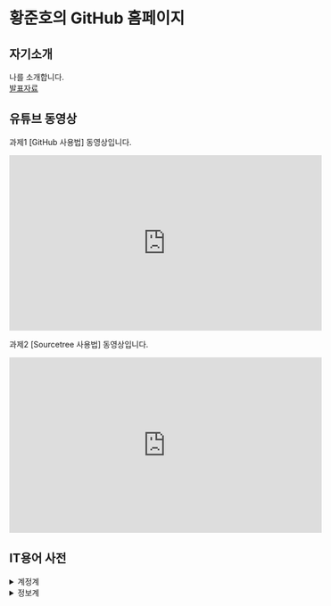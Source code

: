 # 황준호의 GitHub 홈페이지
## 자기소개
나를 소개합니다.<br>
[발표자료](/project.pdf)<br>
## 유튜브 동영상
과제1 [GitHub 사용법] 동영상입니다.
<iframe width="560" height="315" src="https://www.youtube.com/embed/cT2gRLwvMF8" frameborder="0" allow="accelerometer; autoplay; clipboard-write; encrypted-media; gyroscope; picture-in-picture" allowfullscreen></iframe>

과제2 [Sourcetree 사용법] 동영상입니다.
<iframe width="560" height="315" src="https://www.youtube.com/embed/pM-Z49-UK0M" frameborder="0" allow="accelerometer; autoplay; clipboard-write; encrypted-media; gyroscope; picture-in-picture" allowfullscreen></iframe>

## IT용어 사전

<details markdown="1">
<summary>계정계</summary>

본연의 금융 업무 처리 시스템. 고객의 거래 데이터 자체를 다루는 영역<br>
업무: 계좌 개설 및 폐쇄, 입출금,이체, 외환 시스템 처리 등<br>
특징: 가장 핵심적인 시스템, 장애가 바로 금전적 피해로 이어짐. 필히 보수적으로 운영되는 영역 안정성이 최우선(삼중 백업)<br>

</details>
<details markdown="1">
<summary>정보계</summary>

계정계에서 생성된 데이터를 기반으로 영업점 및 각 부서의 업무처리에 필요한, 참고해야할 기록과 통계를 관리하는 시스템.<br>
업무:<br>
1) 목적별 전문 데이터 관리: 신용평가, 여신승인,리스크관리<br>
2) 기업 전략을 위한 데이터관리: 수익관리, 고객관계관리, 성과관리, 위험관리, 마케팅 등<br>
특징: 최근 고객 중심 서비스가 주요해지며, 고객 접점 채널에 즉각적인 마케팅과 개인화가 가능하도록 빅데이터 기술이 가장 많이 활용되고 있음.

</details>


